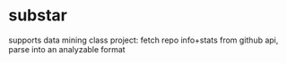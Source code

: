substar
=======

supports data mining class project: fetch repo info+stats from github api, parse into an analyzable format

